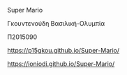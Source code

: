 Super Mario

Γκουντενούδη Βασιλική-Ολυμπία

Π2015090

 https://p15gkou.github.io/Super-Mario/
 
 https://ioniodi.github.io/Super-Mario/

 
